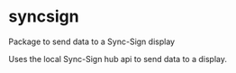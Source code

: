 # syncsign
Package to send data to a Sync-Sign display

Uses the local Sync-Sign hub api to send data to a display.


